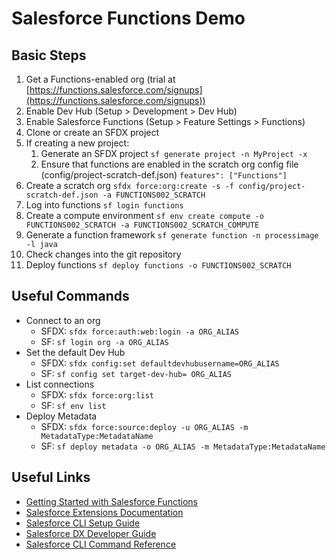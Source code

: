 # Salesforce Functions Demo

## Basic Steps
1. Get a Functions-enabled org (trial at [https://functions.salesforce.com/signups](https://functions.salesforce.com/signups))
1. Enable Dev Hub (Setup > Development > Dev Hub)
1. Enable Salesforce Functions (Setup > Feature Settings > Functions)
1. Clone or create an SFDX project
1. If creating a new project:
	1.	Generate an SFDX project `sf generate project -n MyProject -x`
	1. Ensure that functions are enabled in the scratch org config file (config/project-scratch-def.json) `features": ["Functions"]`
1. Create a scratch org
`sfdx force:org:create -s -f config/project-scratch-def.json -a FUNCTIONS002_SCRATCH`
1. Log into functions
`sf login functions`
1. Create a compute environment
`sf env create compute -o FUNCTIONS002_SCRATCH -a FUNCTIONS002_SCRATCH_COMPUTE`
1. Generate a function framework `sf generate function -n processimage -l java`
1. Check changes into the git repository
1. Deploy functions
`sf deploy functions -o FUNCTIONS002_SCRATCH`

## Useful Commands
* Connect to an org
	* SFDX: `sfdx force:auth:web:login -a ORG_ALIAS`
	* SF: `sf login org -a ORG_ALIAS`
* Set the default Dev Hub
	* SFDX: `sfdx config:set defaultdevhubusername=ORG_ALIAS`
	* SF: `sf config set target-dev-hub= ORG_ALIAS `
* List connections
	* SFDX: `sfdx force:org:list`
	* SF: `sf env list`
* Deploy Metadata
	* SFDX: `sfdx force:source:deploy -u ORG_ALIAS -m MetadataType:MetadataName`
	* SF: `sf deploy metadata -o ORG_ALIAS -m MetadataType:MetadataName`


## Useful Links

- [Getting Started with Salesforce Functions](https://developer.salesforce.com/docs/platform/functions/guide/index)
- [Salesforce Extensions Documentation](https://developer.salesforce.com/tools/vscode/)
- [Salesforce CLI Setup Guide](https://developer.salesforce.com/docs/atlas.en-us.sfdx_setup.meta/sfdx_setup/sfdx_setup_intro.htm)
- [Salesforce DX Developer Guide](https://developer.salesforce.com/docs/atlas.en-us.sfdx_dev.meta/sfdx_dev/sfdx_dev_intro.htm)
- [Salesforce CLI Command Reference](https://developer.salesforce.com/docs/atlas.en-us.sfdx_cli_reference.meta/sfdx_cli_reference/cli_reference.htm)
